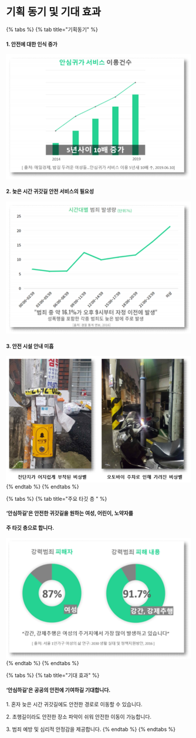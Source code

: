 # 기획 동기 및 기대 효과

{% tabs %}
{% tab title="기획동기" %}
#### 1. 안전에 대한 인식 증가

![](.gitbook/assets/%EC%95%88%EC%8B%AC%EA%B7%80%EA%B0%80%20%EC%84%9C%EB%B9%84%EC%8A%A4%20%EC%9D%B4%EC%9A%A9%EA%B1%B4%EC%88%98.png)

#### 2. 늦은 시간 귀갓길 안전 서비스의 필요성

![](.gitbook/assets/%EC%8B%9C%EA%B0%84%EB%8C%80%EB%B3%84%20%EB%B2%94%EC%A3%84%20%EB%B0%9C%EC%83%9D%EB%9F%89.png)

#### 3. 안전 시설 안내 미흡

![](.gitbook/assets/%EB%B9%84%EC%83%81%EB%B2%A8%20%ED%98%84%ED%99%A9.png)
{% endtab %}
{% endtabs %}

{% tabs %}
{% tab title="주요 타깃 층 " %}
#### **‘안심하길’은 안전한 귀갓길을 원하는 여성, 어린이, 노약자를**

#### **주 타깃 층으로 합니다.**

![](.gitbook/assets/%EA%B0%95%EB%A0%A5%EB%B2%94%EC%A3%84%20%ED%86%B5%EA%B3%84.png)
{% endtab %}
{% endtabs %}

{% tabs %}
{% tab title="기대 효과" %}
#### ‘안심하길’은 공공의 안전에 기여하길 기대합니다.

1\. 혼자 늦은 시간 귀갓길에도 안전한 경로로 이동할 수 있습니다.

2\. 초행길이라도 안전한 장소 파악이 쉬워 안전한 이동이 가능합니다.

3\. 범죄 예방 및 심리적 안정감을 제공합니다.
{% endtab %}
{% endtabs %}
